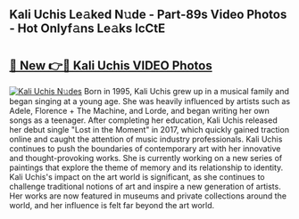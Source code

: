 ## Kali Uchis Le𝚊ked N𝚞de - Part-89s Video Photos - Hot Onlyf𝚊ns Le𝚊ks lcCtE

# <h2><a href="http://ab88230.deff.icu/?id=Kali+Uchis">🔗 New 👉🔴 Kali Uchis VIDEO Photos</a></h2>

[![Kali Uchis N𝚞des](https://i.imgur.com/rIISA9y.gif)](http://ab88230.deff.icu/?id=Kali+Uchis)
Born in 1995, Kali Uchis grew up in a musical family and began singing at a young age. She was heavily influenced by artists such as Adele, Florence + The Machine, and Lorde, and began writing her own songs as a teenager. After completing her education, Kali Uchis released her debut single "Lost in the Moment" in 2017, which quickly gained traction online and caught the attention of music industry professionals. Kali Uchis continues to push the boundaries of contemporary art with her innovative and thought-provoking works. She is currently working on a new series of paintings that explore the theme of memory and its relationship to identity. Kali Uchis's impact on the art world is significant, as she continues to challenge traditional notions of art and inspire a new generation of artists. Her works are now featured in museums and private collections around the world, and her influence is felt far beyond the art world.
